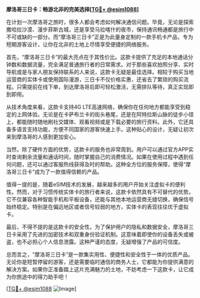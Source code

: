 **摩洛哥三日卡：畅游北非的完美选择[[TG💪+ @esim1088](https://t.me/s/esim1088)]**

在计划一次摩洛哥之旅时，很多人都会考虑如何解决通信问题。毕竟，无论是探索撒哈拉沙漠、漫步菲斯古城，还是享受马拉喀什的夜市，保持通讯畅通都是旅行中不可或缺的一部分。而“摩洛哥三日卡”正是为此量身定制的一款手机卡产品，专为短期游客设计，让你在北非的土地上尽情享受便捷的网络服务。

首先，“摩洛哥三日卡”的最大亮点在于其性价比。这款卡提供了充足的本地通话分钟数和数据流量，完全满足普通旅行者的日常需求。对于那些喜欢拍照分享、实时导航或是与家人朋友保持联系的人来说，这款卡无疑是最佳选择。相较于购买当地运营商的实体卡或使用国际漫游，三日卡不仅价格实惠，还省去了繁琐的购买流程。只需提前在线下单，到达摩洛哥后即可轻松激活，无需排队等待，真正实现即到即用。

从技术角度来看，这款卡支持4G LTE高速网络，确保你在任何地方都能享受到稳定的上网体验。无论是在卡萨布兰卡的街头巷尾，还是在阿特拉斯山脉的徒步小径上，都能随时随地刷社交媒体、观看视频或是下载必要的旅行资料。此外，它还具备多语言支持功能，方便不同国家的游客快速上手。这种贴心的设计，无疑让初次来到摩洛哥的人感到更加安心。

当然，除了硬件方面的优势，这款卡的服务也非常周到。用户可以通过官方APP实时查询剩余流量和通话时间，随时掌握自己的消费情况。如果在使用过程中遇到任何问题，还可以通过客服热线获得及时的帮助。这种全方位的服务保障，使得“摩洛哥三日卡”成为了一款值得信赖的产品。

值得一提的是，随着eSIM技术的发展，越来越多的用户开始关注虚拟卡的便利性。然而，对于习惯传统实体卡的旅行者来说，这款卡依然具有不可替代的优势。它不仅兼容各种智能手机和平板设备，还能与其他本地运营商无缝切换，确保信号始终稳定。特别是在偏远地区或者信号较弱的地方，实体卡的表现往往优于虚拟卡。

最后，不得不提的是这款卡的安全性。为了保护用户的隐私和数据安全，摩洛哥三日卡采用了先进的加密技术和双重身份验证机制。这意味着即使你的设备丢失或被盗，也不必担心个人信息泄露。这种严谨的态度，无疑增强了产品的可信度。

总而言之，“摩洛哥三日卡”是一款集实用性、便捷性和安全性于一体的优质产品。无论你是短暂停留的游客，还是需要临时通信的商务人士，它都能为你提供满意的解决方案。如果你正准备踏上这片充满魅力的土地，不妨考虑一下这款卡，让它成为你旅途中的得力助手吧！

[[TG💪+ @esim1088](https://t.me/s/esim1088) ![Image](https://i.postimg.cc/4NQfJmqS/Snipaste-2025-05-13-00-14-12.png)]